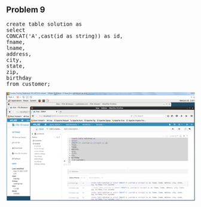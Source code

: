 ## Problem 9

<pre>
create table solution as
select
CONCAT('A',cast(id as string)) as id,
fname,
lname,
address,
city,
state,
zip,
birthday
from customer;
</pre>


![ex_screenshot](./캡처_problem_9.PNG)
